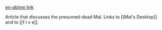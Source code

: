 [en-abime link](https://www.en-abime.com/in-memoriam)

Article that discusses the presumed-dead Mal. Links to [[Mal's Desktop]] and to [[f i v e]].